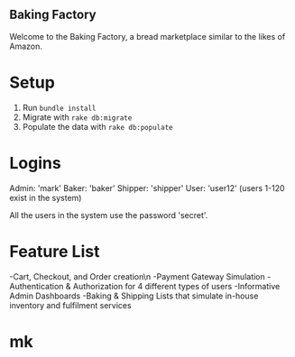 Baking Factory
---
Welcome to the Baking Factory, a bread marketplace similar to the likes of Amazon.

# Setup
1. Run `bundle install`
2. Migrate with `rake db:migrate`
3. Populate the data with `rake db:populate` 

# Logins 
Admin: 'mark'
Baker: 'baker'
Shipper: 'shipper'
User: 'user12' (users 1-120 exist in the system)

All the users in the system use the password 'secret'.

# Feature List 

-Cart, Checkout, and Order creation\n
-Payment Gateway Simulation 
-Authentication & Authorization for 4 different types of users 
-Informative Admin Dashboards 
-Baking & Shipping Lists that simulate in-house inventory and fulfilment services 


# mk
